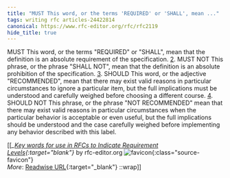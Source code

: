 ```yaml
---
title: "MUST This word, or the terms 'REQUIRED' or 'SHALL', mean ..."
tags: writing rfc articles-24422814
canonical: https://www.rfc-editor.org/rfc/rfc2119
hide_title: true
---
```


MUST This word, or the terms "REQUIRED" or "SHALL", mean that the definition is an absolute requirement of the specification. [2](https://www.rfc-editor.org/rfc/rfc2119#section-2). MUST NOT This phrase, or the phrase "SHALL NOT", mean that the definition is an absolute prohibition of the specification. [3](https://www.rfc-editor.org/rfc/rfc2119#section-3). SHOULD This word, or the adjective "RECOMMENDED", mean that there may exist valid reasons in particular circumstances to ignore a particular item, but the full implications must be understood and carefully weighed before choosing a different course. [4](https://www.rfc-editor.org/rfc/rfc2119#section-4). SHOULD NOT This phrase, or the phrase "NOT RECOMMENDED" mean that there may exist valid reasons in particular circumstances when the particular behavior is acceptable or even useful, but the full implications should be understood and the case carefully weighed before implementing any behavior described with this label.


[[<cite>_[Key words for use in RFCs to Indicate Requirement Levels](https://www.rfc-editor.org/rfc/rfc2119){:target="_blank"}_</cite> by rfc-editor.org ![favicon](https://s2.googleusercontent.com/s2/favicons?domain=www.rfc-editor.org){:class="source-favicon"}<br>
_More_: [Readwise URL](https://readwise.io/open/476588384){:target="_blank"}
::wrap]]